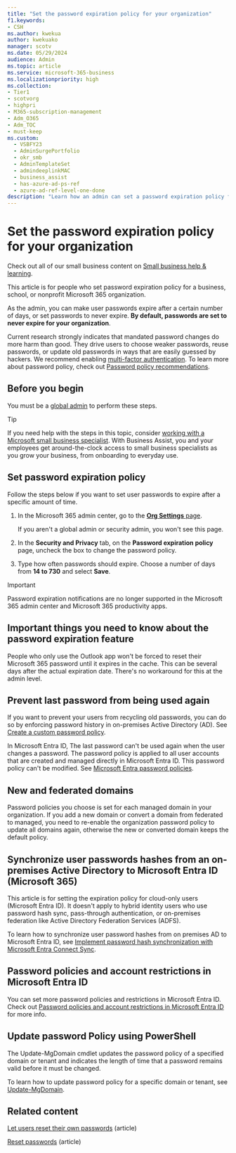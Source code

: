 ```yaml
---
title: "Set the password expiration policy for your organization"
f1.keywords:
- CSH
ms.author: kwekua
author: kwekuako
manager: scotv
ms.date: 05/29/2024
audience: Admin
ms.topic: article
ms.service: microsoft-365-business
ms.localizationpriority: high
ms.collection: 
- Tier1
- scotvorg
- highpri
- M365-subscription-management
- Adm_O365
- Adm_TOC
- must-keep
ms.custom:
  - VSBFY23
  - AdminSurgePortfolio
  - okr_smb
  - AdminTemplateSet
  - admindeeplinkMAC
  - business_assist
  - has-azure-ad-ps-ref
  - azure-ad-ref-level-one-done
description: "Learn how an admin can set a password expiration policy for your business, school, or nonprofit in Microsoft 365 admin center."
---
```


# Set the password expiration policy for your organization

Check out all of our small business content on [Small business help & learning](https://go.microsoft.com/fwlink/?linkid=2224585).

This article is for people who set password expiration policy for a business, school, or nonprofit Microsoft 365 organization.

As the admin, you can make user passwords expire after a certain number of days, or set passwords to never expire. **By default, passwords are set to never expire for your organization**.

Current research strongly indicates that mandated password changes do more harm than good. They drive users to choose weaker passwords, reuse passwords, or update old passwords in ways that are easily guessed by hackers. We recommend enabling [multi-factor authentication](../security-and-compliance/set-up-multi-factor-authentication.md). To learn more about password policy, check out [Password policy recommendations](../misc/password-policy-recommendations.md).

## Before you begin

You must be a [global admin](../add-users/about-admin-roles.md) to perform these steps.

> [!TIP]
> If you need help with the steps in this topic, consider [working with a Microsoft small business specialist](https://go.microsoft.com/fwlink/?linkid=2186871). With Business Assist, you and your employees get around-the-clock access to small business specialists as you grow your business, from onboarding to everyday use.

## Set password expiration policy

Follow the steps below if you want to set user passwords to expire after a specific amount of time.

1. In the Microsoft 365 admin center, go to the <a href="https://go.microsoft.com/fwlink/p/?linkid=2072756" target="_blank">**Org Settings** page</a>.

    If you aren't a global admin or security admin, you won't see this page.
  
2. In the **Security and Privacy** tab, on the **Password expiration policy** page, uncheck the box to change the password policy.

3. Type how often passwords should expire. Choose a number of days from **14 to 730** and select **Save**.

> [!IMPORTANT]
> Password expiration notifications are no longer supported in the Microsoft 365 admin center and Microsoft 365 productivity apps.
  
## Important things you need to know about the password expiration feature
  
People who only use the Outlook app won't be forced to reset their Microsoft 365 password until it expires in the cache. This can be several days after the actual expiration date. There's no workaround for this at the admin level.

## Prevent last password from being used again

If you want to prevent your users from recycling old passwords, you can do so by enforcing password history in on-premises Active Directory (AD). See [Create a custom password policy](/azure/active-directory-domain-services/password-policy#create-a-custom-password-policy).

In Microsoft Entra ID, The last password can't be used again when the user changes a password. The password policy is applied to all user accounts that are created and managed directly in Microsoft Entra ID. This password policy can't be modified. See [Microsoft Entra password policies](/azure/active-directory/authentication/concept-sspr-policy#password-policies-that-only-apply-to-cloud-user-accounts).

<a name='synchronize-user-passwords-hashes-from-an-on-premises-active-directory-to-azure-ad-microsoft-365'></a>

## New and federated domains

Password policies you choose is set for each managed domain in your organization. If you add a new domain or convert a domain from federated to managed, you need to re-enable the organization password policy to update all domains again, otherwise the new or converted domain keeps the default policy.

## Synchronize user passwords hashes from an on-premises Active Directory to Microsoft Entra ID (Microsoft 365)

This article is for setting the expiration policy for cloud-only users (Microsoft Entra ID). It doesn't apply to hybrid identity users who use password hash sync, pass-through authentication, or on-premises federation like Active Directory Federation Services (ADFS).
  
To learn how to synchronize user password hashes from on premises AD to Microsoft Entra ID, see [Implement password hash synchronization with Microsoft Entra Connect Sync](/azure/active-directory/hybrid/how-to-connect-password-hash-synchronization).

<a name='password-policies-and-account-restrictions-in-azure-active-directory'></a>

## Password policies and account restrictions in Microsoft Entra ID

You can set more password policies and restrictions in Microsoft Entra ID. Check out [Password policies and account restrictions in Microsoft Entra ID](/azure/active-directory/authentication/concept-sspr-policy) for more info.

## Update password Policy using PowerShell

The Update-MgDomain cmdlet updates the password policy of a specified domain or tenant and indicates the length of time that a password remains valid before it must be changed.

To learn how to update password policy for a specific domain or tenant, see [Update-MgDomain](/powershell/module/microsoft.graph.identity.directorymanagement/update-mgdomain).

## Related content

[Let users reset their own passwords](../add-users/let-users-reset-passwords.md) (article)

[Reset passwords](../add-users/reset-passwords.md) (article)
